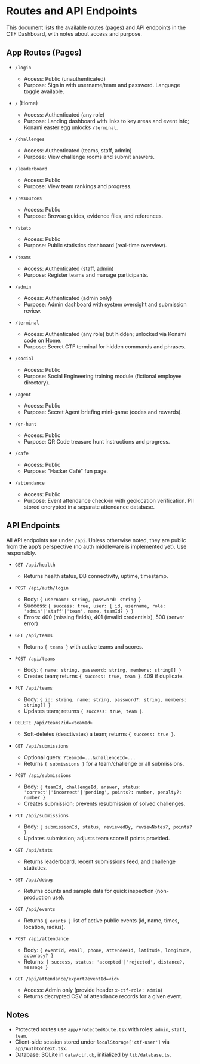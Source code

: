 # Routes and API Endpoints

This document lists the available routes (pages) and API endpoints in the CTF Dashboard, with notes about access and purpose.

## App Routes (Pages)

- `/login`
  - Access: Public (unauthenticated)
  - Purpose: Sign in with username/team and password. Language toggle available.

- `/` (Home)
  - Access: Authenticated (any role)
  - Purpose: Landing dashboard with links to key areas and event info; Konami easter egg unlocks `/terminal`.

- `/challenges`
  - Access: Authenticated (teams, staff, admin)
  - Purpose: View challenge rooms and submit answers.

- `/leaderboard`
  - Access: Public
  - Purpose: View team rankings and progress.

- `/resources`
  - Access: Public
  - Purpose: Browse guides, evidence files, and references.

- `/stats`
  - Access: Public
  - Purpose: Public statistics dashboard (real-time overview).

- `/teams`
  - Access: Authenticated (staff, admin)
  - Purpose: Register teams and manage participants.

- `/admin`
  - Access: Authenticated (admin only)
  - Purpose: Admin dashboard with system oversight and submission review.

- `/terminal`
  - Access: Authenticated (any role) but hidden; unlocked via Konami code on Home.
  - Purpose: Secret CTF terminal for hidden commands and phrases.

- `/social`
  - Access: Public
  - Purpose: Social Engineering training module (fictional employee directory).

- `/agent`
  - Access: Public
  - Purpose: Secret Agent briefing mini-game (codes and rewards).

- `/qr-hunt`
  - Access: Public
  - Purpose: QR Code treasure hunt instructions and progress.

- `/cafe`
  - Access: Public
  - Purpose: "Hacker Café" fun page.

- `/attendance`
  - Access: Public
  - Purpose: Event attendance check-in with geolocation verification. PII stored encrypted in a separate attendance database.

## API Endpoints

All API endpoints are under `/api`. Unless otherwise noted, they are public from the app’s perspective (no auth middleware is implemented yet). Use responsibly.

- `GET /api/health`
  - Returns health status, DB connectivity, uptime, timestamp.

- `POST /api/auth/login`
  - Body: `{ username: string, password: string }`
  - Success: `{ success: true, user: { id, username, role: 'admin'|'staff'|'team', name, teamId? } }`
  - Errors: 400 (missing fields), 401 (invalid credentials), 500 (server error)

- `GET /api/teams`
  - Returns `{ teams }` with active teams and scores.

- `POST /api/teams`
  - Body: `{ name: string, password: string, members: string[] }`
  - Creates team; returns `{ success: true, team }`. 409 if duplicate.

- `PUT /api/teams`
  - Body: `{ id: string, name: string, password?: string, members: string[] }`
  - Updates team; returns `{ success: true, team }`.

- `DELETE /api/teams?id=<teamId>`
  - Soft-deletes (deactivates) a team; returns `{ success: true }`.

- `GET /api/submissions`
  - Optional query: `?teamId=...&challengeId=...`
  - Returns `{ submissions }` for a team/challenge or all submissions.

- `POST /api/submissions`
  - Body: `{ teamId, challengeId, answer, status: 'correct'|'incorrect'|'pending', points?: number, penalty?: number }`
  - Creates submission; prevents resubmission of solved challenges.

- `PUT /api/submissions`
  - Body: `{ submissionId, status, reviewedBy, reviewNotes?, points? }`
  - Updates submission; adjusts team score if points provided.

- `GET /api/stats`
  - Returns leaderboard, recent submissions feed, and challenge statistics.

- `GET /api/debug`
  - Returns counts and sample data for quick inspection (non-production use).

- `GET /api/events`
  - Returns `{ events }` list of active public events (id, name, times, location, radius).

- `POST /api/attendance`
  - Body: `{ eventId, email, phone, attendeeId, latitude, longitude, accuracy? }`
  - Returns: `{ success, status: 'accepted'|'rejected', distance?, message }`

- `GET /api/attendance/export?eventId=<id>`
  - Access: Admin only (provide header `x-ctf-role: admin`)
  - Returns decrypted CSV of attendance records for a given event.

## Notes

- Protected routes use `app/ProtectedRoute.tsx` with roles: `admin`, `staff`, `team`.
- Client-side session stored under `localStorage['ctf-user']` via `app/AuthContext.tsx`.
- Database: SQLite in `data/ctf.db`, initialized by `lib/database.ts`.
